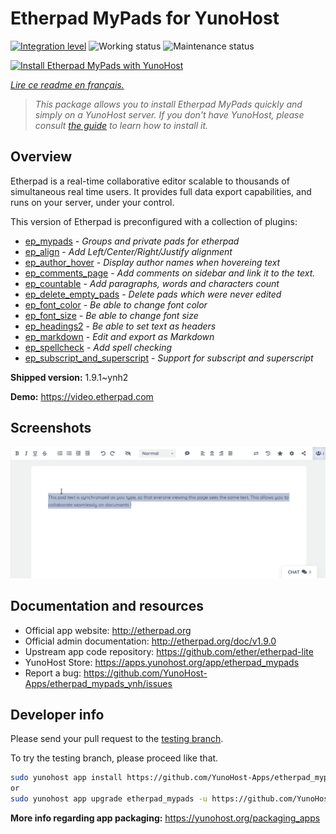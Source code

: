 <!--
N.B.: This README was automatically generated by https://github.com/YunoHost/apps/tree/master/tools/README-generator
It shall NOT be edited by hand.
-->

# Etherpad MyPads for YunoHost

[![Integration level](https://dash.yunohost.org/integration/etherpad_mypads.svg)](https://dash.yunohost.org/appci/app/etherpad_mypads) ![Working status](https://ci-apps.yunohost.org/ci/badges/etherpad_mypads.status.svg) ![Maintenance status](https://ci-apps.yunohost.org/ci/badges/etherpad_mypads.maintain.svg)

[![Install Etherpad MyPads with YunoHost](https://install-app.yunohost.org/install-with-yunohost.svg)](https://install-app.yunohost.org/?app=etherpad_mypads)

*[Lire ce readme en français.](./README_fr.md)*

> *This package allows you to install Etherpad MyPads quickly and simply on a YunoHost server.
If you don't have YunoHost, please consult [the guide](https://yunohost.org/#/install) to learn how to install it.*

## Overview

Etherpad is a real-time collaborative editor scalable to thousands of simultaneous real time users. It provides full data export capabilities, and runs on your server, under your control.

This version of Etherpad is preconfigured with a collection of plugins: 

- [ep_mypads](https://www.npmjs.com/package/ep_mypads) - *Groups and private pads for etherpad*
- [ep_align](https://www.npmjs.com/package/ep_align) - *Add Left/Center/Right/Justify alignment*
- [ep_author_hover](https://www.npmjs.com/package/ep_author_hover) - *Display author names when hovereing text*
- [ep_comments_page](https://www.npmjs.com/package/ep_comments_page) - *Add comments on sidebar and link it to the text.*
- [ep_countable](https://www.npmjs.com/package/ep_countable) - *Add paragraphs, words and characters count*
- [ep_delete_empty_pads](https://www.npmjs.com/package/ep_delete_empty_pads) - *Delete pads which were never edited*
- [ep_font_color](https://www.npmjs.com/package/ep_font_color) - *Be able to change font color*
- [ep_font_size](https://www.npmjs.com/package/ep_font_size) - *Be able to change font size*
- [ep_headings2](https://www.npmjs.com/package/ep_headings2) - *Be able to set text as headers*
- [ep_markdown](https://www.npmjs.com/package/ep_markdown) - *Edit and export as Markdown*
- [ep_spellcheck](https://www.npmjs.com/package/ep_spellcheck) - *Add spell checking*
- [ep_subscript_and_superscript](https://www.npmjs.com/package/ep_subscript_and_superscript) - *Support for subscript and superscript*


**Shipped version:** 1.9.1~ynh2

**Demo:** https://video.etherpad.com

## Screenshots

![Screenshot of Etherpad MyPads](./doc/screenshots/etherpad_demo.gif)

## Documentation and resources

* Official app website: <http://etherpad.org>
* Official admin documentation: <http://etherpad.org/doc/v1.9.0>
* Upstream app code repository: <https://github.com/ether/etherpad-lite>
* YunoHost Store: <https://apps.yunohost.org/app/etherpad_mypads>
* Report a bug: <https://github.com/YunoHost-Apps/etherpad_mypads_ynh/issues>

## Developer info

Please send your pull request to the [testing branch](https://github.com/YunoHost-Apps/etherpad_mypads_ynh/tree/testing).

To try the testing branch, please proceed like that.

``` bash
sudo yunohost app install https://github.com/YunoHost-Apps/etherpad_mypads_ynh/tree/testing --debug
or
sudo yunohost app upgrade etherpad_mypads -u https://github.com/YunoHost-Apps/etherpad_mypads_ynh/tree/testing --debug
```

**More info regarding app packaging:** <https://yunohost.org/packaging_apps>
